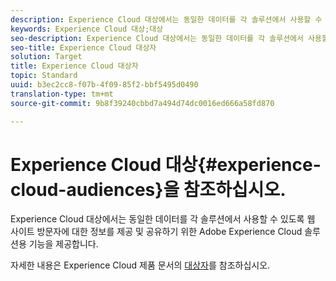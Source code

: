 ```yaml
---
description: Experience Cloud 대상에서는 동일한 데이터를 각 솔루션에서 사용할 수 있도록 웹 사이트 방문자에 대한 정보를 제공 및 공유하기 위한 Adobe Experience Cloud 솔루션용 기능을 제공합니다.
keywords: Experience Cloud 대상;대상
seo-description: Experience Cloud 대상에서는 동일한 데이터를 각 솔루션에서 사용할 수 있도록 웹 사이트 방문자에 대한 정보를 제공 및 공유하기 위한 Adobe Experience Cloud 솔루션용 기능을 제공합니다.
seo-title: Experience Cloud 대상자
solution: Target
title: Experience Cloud 대상자
topic: Standard
uuid: b3ec2cc8-f07b-4f09-85f2-bbf5495d0490
translation-type: tm+mt
source-git-commit: 9b8f39240cbbd7a494d74dc0016ed666a58fd870

---
```



# Experience Cloud 대상{#experience-cloud-audiences}을 참조하십시오.

Experience Cloud 대상에서는 동일한 데이터를 각 솔루션에서 사용할 수 있도록 웹 사이트 방문자에 대한 정보를 제공 및 공유하기 위한 Adobe Experience Cloud 솔루션용 기능을 제공합니다.

자세한 내용은 Experience Cloud 제품 문서의 [대상자](https://marketing.adobe.com/resources/help/en_US/mcloud/audience_library.html)를 참조하십시오.
